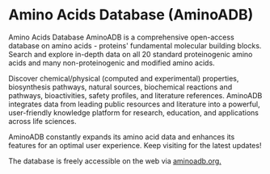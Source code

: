 # Amino Acids Database (AminoADB)

Amino Acids Database
AminoADB is a comprehensive open-access database on amino acids - proteins' fundamental molecular building blocks. Search and explore in-depth data on all 20 standard proteinogenic amino acids and many non-proteinogenic and modified amino acids.

Discover chemical/physical (computed and experimental) properties, biosynthesis pathways, natural sources, biochemical reactions and pathways, bioactivities, safety profiles, and literature references. AminoADB integrates data from leading public resources and literature into a powerful, user-friendly knowledge platform for research, education, and applications across life sciences.

AminoADB constantly expands its amino acid data and enhances its features for an optimal user experience. Keep visiting for the latest updates!

The database is freely accessible on the web via [aminoadb.org.](https://aminoadb.org/) 
